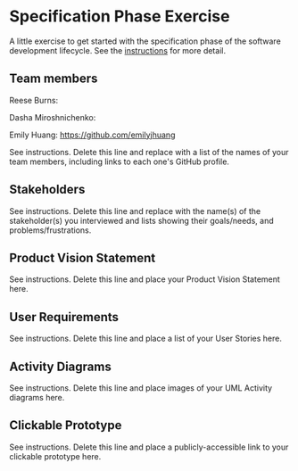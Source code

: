 # Specification Phase Exercise

A little exercise to get started with the specification phase of the software development lifecycle. See the [instructions](instructions.md) for more detail.

## Team members

Reese Burns:

Dasha Miroshnichenko: 

Emily Huang: https://github.com/emilyjhuang

See instructions. Delete this line and replace with a list of the names of your team members, including links to each one's GitHub profile.

## Stakeholders

See instructions. Delete this line and replace with the name(s) of the stakeholder(s) you interviewed and lists showing their goals/needs, and problems/frustrations.

## Product Vision Statement

See instructions. Delete this line and place your Product Vision Statement here.

## User Requirements

See instructions. Delete this line and place a list of your User Stories here.

## Activity Diagrams

See instructions. Delete this line and place images of your UML Activity diagrams here.

## Clickable Prototype

See instructions. Delete this line and place a publicly-accessible link to your clickable prototype here.

